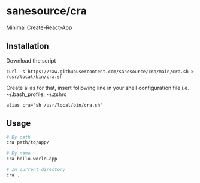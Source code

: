 # sanesource/cra

Minimal Create-React-App

## Installation

Download the script

```
curl -s https://raw.githubusercontent.com/sanesource/cra/main/cra.sh > /usr/local/bin/cra.sh
```

Create alias for that, insert following line in your shell configuration file i.e. ~/.bash_profile, ~/.zshrc

```
alias cra='sh /usr/local/bin/cra.sh'
```

## Usage

```sh
# By path
cra path/to/app/

# By name
cra hello-world-app

# In current directory
cra .
```
